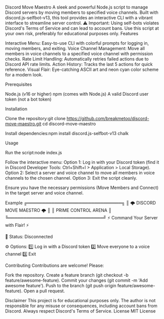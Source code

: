 Discord Move Maestro
A sleek and powerful Node.js script to manage Discord servers by moving members to specified voice channels. Built with discord.js-selfbot-v13, this tool provides an interactive CLI with a vibrant interface to streamline server control.
⚠️ Important: Using self-bots violates Discord's Terms of Service and can lead to account bans. Use this script at your own risk, preferably for educational purposes only.
Features

Interactive Menu: Easy-to-use CLI with colorful prompts for logging in, moving members, and exiting.
Voice Channel Management: Move all members in voice channels to a specified voice channel with permission checks.
Rate Limit Handling: Automatically retries failed actions due to Discord API rate limits.
Action History: Tracks the last 5 actions for quick reference.
Visual Flair: Eye-catching ASCII art and neon cyan color scheme for a modern look.

Prerequisites

Node.js (v16 or higher)
npm (comes with Node.js)
A valid Discord user token (not a bot token)

Installation

Clone the repository:git clone https://github.com/breakmetoo/discord-move-maestro.git
cd discord-move-maestro


Install dependencies:npm install discord.js-selfbot-v13 chalk



Usage

Run the script:node index.js


Follow the interactive menu:
Option 1: Log in with your Discord token (find it in Discord Developer Tools: Ctrl+Shift+I > Application > Local Storage).
Option 2: Select a server and voice channel to move all members in voice channels to the chosen channel.
Option 3: Exit the script cleanly.


Ensure you have the necessary permissions (Move Members and Connect) in the target server and voice channel.

Example
 ╔═══════════════════════════════╗
 ║  🌩️ DISCORD MOVE MAESTRO 🌩️  ║
 ║      PRIME CONTROL ARENA      ║
 ╚═══════════════════════════════╝
 ⚡ Command Your Server with Flair! ⚡

📡 Status: Disconnected

⚙️ Options:
 1️⃣ Log in with a Discord token
 2️⃣ Move everyone to a voice channel
 3️⃣ Exit

Contributing
Contributions are welcome! Please:

Fork the repository.
Create a feature branch (git checkout -b feature/awesome-feature).
Commit your changes (git commit -m 'Add awesome feature').
Push to the branch (git push origin feature/awesome-feature).
Open a pull request.

Disclaimer
This project is for educational purposes only. The author is not responsible for any misuse or consequences, including account bans from Discord. Always respect Discord's Terms of Service.
License
MIT License
